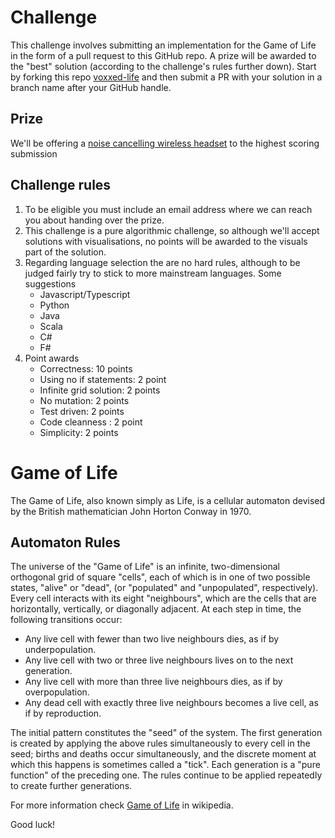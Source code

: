 # Challenge

This challenge involves submitting an implementation for the Game of Life in the form of a pull request to this GitHub repo. A prize will be awarded to the "best" solution (according to the challenge's rules further down).
Start by forking this repo [voxxed-life](https://github.com/equalexperts/voxxed-life) and then submit a PR with your solution in a branch name after your GitHub handle.

## Prize

We'll be offering a [noise cancelling wireless headset](https://en-us.sennheiser.com/wireless-headphones-bluetooth-noise-cancelling-hd-4-50-btnc) to the highest scoring submission

## Challenge rules

1. To be eligible you must include an email address where we can reach you about handing over the prize.
1. This challenge is a pure algorithmic challenge, so although we'll accept solutions with visualisations, no points will be awarded to the visuals part of the solution.
1. Regarding language selection the are no hard rules, although to be judged fairly try to stick to more mainstream languages. Some suggestions
   + Javascript/Typescript
   + Python
   + Java
   + Scala
   + C#
   + F#
1. Point awards
   + Correctness: 10 points
   + Using no if statements: 2 point
   + Infinite grid solution: 2 points
   + No mutation: 2 points
   + Test driven: 2 points
   + Code cleanness : 2 point
   + Simplicity: 2 points

# Game of Life

The Game of Life, also known simply as Life, is a cellular automaton devised by the British mathematician John Horton Conway in 1970.

## Automaton Rules

The universe of the "Game of Life" is an infinite, two-dimensional orthogonal grid of square "cells", each of which is in one of two possible states, "alive" or "dead", (or "populated" and "unpopulated", respectively). Every cell interacts with its eight "neighbours", which are the cells that are horizontally, vertically, or diagonally adjacent. At each step in time, the following transitions occur:

- Any live cell with fewer than two live neighbours dies, as if by underpopulation.
- Any live cell with two or three live neighbours lives on to the next generation.
- Any live cell with more than three live neighbours dies, as if by overpopulation.
- Any dead cell with exactly three live neighbours becomes a live cell, as if by reproduction.

The initial pattern constitutes the "seed" of the system. The first generation is created by applying the above rules simultaneously to every cell in the seed; births and deaths occur simultaneously, and the discrete moment at which this happens is sometimes called a "tick". Each generation is a "pure function" of the preceding one. The rules continue to be applied repeatedly to create further generations.

For more information check [Game of Life](https://en.wikipedia.org/wiki/Conway%27s_Game_of_Life) in wikipedia.


Good luck!
